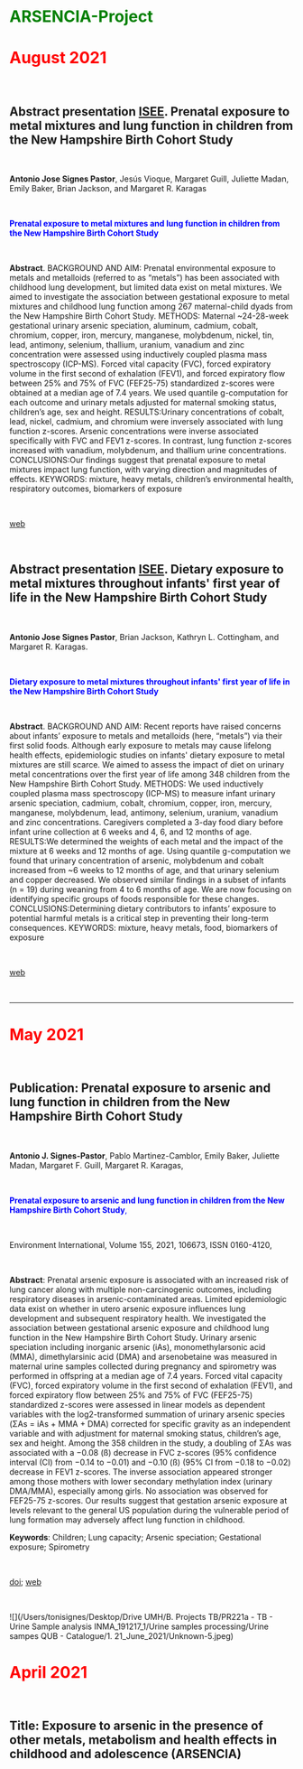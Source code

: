 # **<span style="color:green">ARSENCIA-Project</span>**



# <span style="color:red">**August 2021**</span>

<br/>

## Abstract presentation [ISEE](https://www.isee2021.org/). Prenatal exposure to metal mixtures and lung function in children from the New Hampshire Birth Cohort Study

<br/>

**Antonio Jose Signes Pastor**,  Jesús Vioque, Margaret Guill, Juliette Madan, Emily Baker, Brian Jackson, and Margaret R. Karagas

<br/>

<span style="color:blue">**Prenatal exposure to metal mixtures and lung function in children from the New Hampshire Birth Cohort Study**</span>

<br/>

**Abstract**. BACKGROUND AND AIM: Prenatal environmental exposure to metals and metalloids (referred to as “metals”) has been associated with childhood lung development, but limited data exist on metal mixtures. We aimed to investigate the association between gestational exposure to metal mixtures and childhood lung function among 267 maternal-child dyads from the New Hampshire Birth Cohort Study. METHODS: Maternal ~24-28-week gestational urinary arsenic speciation, aluminum, cadmium, cobalt, chromium, copper, iron, mercury, manganese, molybdenum, nickel, tin, lead, antimony, selenium, thallium, uranium, vanadium and zinc concentration were assessed using inductively coupled plasma mass spectroscopy (ICP-MS). Forced vital capacity (FVC), forced expiratory volume in the first second of exhalation (FEV1), and forced expiratory flow between 25% and 75% of FVC (FEF25-75) standardized z-scores were obtained at a median age of 7.4 years. We used quantile g-computation for each outcome and urinary metals adjusted for maternal smoking status, children’s age, sex and height. RESULTS:Urinary concentrations of cobalt, lead, nickel, cadmium, and chromium were inversely associated with lung function z-scores. Arsenic concentrations were inverse associated specifically with FVC and FEV1 z-scores. In contrast, lung function z-scores increased with vanadium, molybdenum, and thallium urine concentrations. CONCLUSIONS:Our findings suggest that prenatal exposure to metal mixtures impact lung function, with varying direction and magnitudes of effects. KEYWORDS: mixture, heavy metals, children’s environmental health, respiratory outcomes, biomarkers of exposure

<br/>

[web](https://ehp.niehs.nih.gov/doi/10.1289/isee.2021.P-105)

<br/>



## Abstract presentation [ISEE](https://www.isee2021.org/). Dietary exposure to metal mixtures throughout infants' first year of life in the New Hampshire Birth Cohort Study

<br/>

**Antonio Jose Signes Pastor**,  Brian Jackson, Kathryn L. Cottingham, and Margaret R. Karagas.

<br/>

<span style="color:blue">**Dietary exposure to metal mixtures throughout infants' first year of life in the New Hampshire Birth Cohort Study**</span>

<br/>

**Abstract**. BACKGROUND AND AIM: Recent reports have raised concerns about infants’ exposure to metals and metalloids (here, “metals”) via their first solid foods. Although early exposure to metals may cause lifelong health effects, epidemiologic studies on infants' dietary exposure to metal mixtures are still scarce. We aimed to assess the impact of diet on urinary metal concentrations over the first year of life among 348 children from the New Hampshire Birth Cohort Study. METHODS: We used inductively coupled plasma mass spectroscopy (ICP-MS) to measure infant urinary arsenic speciation, cadmium, cobalt, chromium, copper, iron, mercury, manganese, molybdenum, lead, antimony, selenium, uranium, vanadium and zinc concentrations. Caregivers completed a 3-day food diary before infant urine collection at 6 weeks and 4, 6, and 12 months of age. RESULTS:We determined the weights of each metal and the impact of the mixture at 6 weeks and 12 months of age. Using quantile g-computation we found that urinary concentration of arsenic, molybdenum and cobalt increased from ~6 weeks to 12 months of age, and that urinary selenium and copper decreased. We observed similar findings in a subset of infants (n = 19) during weaning from 4 to 6 months of age. We are now focusing on identifying specific groups of foods responsible for these changes. CONCLUSIONS:Determining dietary contributors to infants’ exposure to potential harmful metals is a critical step in preventing their long-term consequences. KEYWORDS: mixture, heavy metals, food, biomarkers of exposure

<br/>

[web](https://ehp.niehs.nih.gov/doi/10.1289/isee.2021.P-159)

<br/>

---

# <span style="color:red">**May 2021**</span>

<br/>

## Publication: Prenatal exposure to arsenic and lung function in children from the New Hampshire Birth Cohort Study

<br/>

**Antonio J. Signes-Pastor**, Pablo Martinez-Camblor, Emily Baker, Juliette Madan, Margaret F. Guill, Margaret R. Karagas,

<br/>

<span style="color:blue"> **Prenatal exposure to arsenic and lung function in children from the New Hampshire Birth Cohort Study**, </span>

<br/>

Environment International, Volume 155, 2021, 106673, ISSN 0160-4120,

<br/>

**Abstract**: Prenatal arsenic exposure is associated with an increased risk of lung cancer along with multiple non-carcinogenic outcomes, including respiratory diseases in arsenic-contaminated areas. Limited epidemiologic data exist on whether in utero arsenic exposure influences lung development and subsequent respiratory health. We investigated the association between gestational arsenic exposure and childhood lung function in the New Hampshire Birth Cohort Study. Urinary arsenic speciation including inorganic arsenic (iAs), monomethylarsonic acid (MMA), dimethylarsinic acid (DMA) and arsenobetaine was measured in maternal urine samples collected during pregnancy and spirometry was performed in offspring at a median age of 7.4 years. Forced vital capacity (FVC), forced expiratory volume in the first second of exhalation (FEV1), and forced expiratory flow between 25% and 75% of FVC (FEF25-75) standardized z-scores were assessed in linear models as dependent variables with the log2-transformed summation of urinary arsenic species (ΣAs = iAs + MMA + DMA) corrected for specific gravity as an independent variable and with adjustment for maternal smoking status, children’s age, sex and height. Among the 358 children in the study, a doubling of ΣAs was associated with a −0.08 (ß) decrease in FVC z-scores (95% confidence interval (CI) from −0.14 to −0.01) and −0.10 (ß) (95% CI from −0.18 to −0.02) decrease in FEV1 z-scores. The inverse association appeared stronger among those mothers with lower secondary methylation index (urinary DMA/MMA), especially among girls. No association was observed for FEF25-75 z-scores. Our results suggest that gestation arsenic exposure at levels relevant to the general US population during the vulnerable period of lung formation may adversely affect lung function in childhood.

**Keywords**: Children; Lung capacity; Arsenic speciation; Gestational exposure; Spirometry

<br/>

[doi](https://doi.org/10.1016/j.envint.2021.106673); [web](https://www.sciencedirect.com/science/article/pii/S0160412021002981)

<br/>



![](/Users/tonisignes/Desktop/Drive UMH/B. Projects TB/PR221a - TB - Urine Sample analysis INMA_191217_1/Urine samples processing/Urine sampes QUB - Catalogue/1. 21_June_2021/Unknown-5.jpeg)

# <span style="color:red">**April 2021**</span>

<br/>

## **Title**: Exposure to arsenic in the presence of other metals, metabolism and health effects in childhood and adolescence (ARSENCIA)











